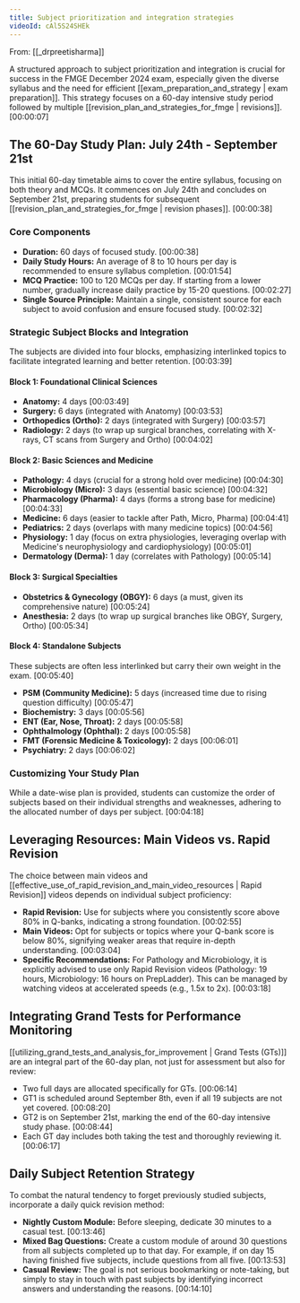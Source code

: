 ```yaml
---
title: Subject prioritization and integration strategies
videoId: cAl5S24SHEk
---
```


From: [[_drpreetisharma]] <br/> 

A structured approach to subject prioritization and integration is crucial for success in the FMGE December 2024 exam, especially given the diverse syllabus and the need for efficient [[exam_preparation_and_strategy | exam preparation]]. This strategy focuses on a 60-day intensive study period followed by multiple [[revision_plan_and_strategies_for_fmge | revisions]]. <a class="yt-timestamp" data-t="00:00:07">[00:00:07]</a>

## The 60-Day Study Plan: July 24th - September 21st

This initial 60-day timetable aims to cover the entire syllabus, focusing on both theory and MCQs. It commences on July 24th and concludes on September 21st, preparing students for subsequent [[revision_plan_and_strategies_for_fmge | revision phases]]. <a class="yt-timestamp" data-t="00:00:38">[00:00:38]</a>

### Core Components
*   **Duration:** 60 days of focused study. <a class="yt-timestamp" data-t="00:00:38">[00:00:38]</a>
*   **Daily Study Hours:** An average of 8 to 10 hours per day is recommended to ensure syllabus completion. <a class="yt-timestamp" data-t="00:01:54">[00:01:54]</a>
*   **MCQ Practice:** 100 to 120 MCQs per day. If starting from a lower number, gradually increase daily practice by 15-20 questions. <a class="yt-timestamp" data-t="00:02:27">[00:02:27]</a>
*   **Single Source Principle:** Maintain a single, consistent source for each subject to avoid confusion and ensure focused study. <a class="yt-timestamp" data-t="00:02:32">[00:02:32]</a>

### Strategic Subject Blocks and Integration

The subjects are divided into four blocks, emphasizing interlinked topics to facilitate integrated learning and better retention. <a class="yt-timestamp" data-t="00:03:39">[00:03:39]</a>

#### Block 1: Foundational Clinical Sciences
*   **Anatomy:** 4 days <a class="yt-timestamp" data-t="00:03:49">[00:03:49]</a>
*   **Surgery:** 6 days (integrated with Anatomy) <a class="yt-timestamp" data-t="00:03:53">[00:03:53]</a>
*   **Orthopedics (Ortho):** 2 days (integrated with Surgery) <a class="yt-timestamp" data-t="00:03:57">[00:03:57]</a>
*   **Radiology:** 2 days (to wrap up surgical branches, correlating with X-rays, CT scans from Surgery and Ortho) <a class="yt-timestamp" data-t="00:04:02">[00:04:02]</a>

#### Block 2: Basic Sciences and Medicine
*   **Pathology:** 4 days (crucial for a strong hold over medicine) <a class="yt-timestamp" data-t="00:04:30">[00:04:30]</a>
*   **Microbiology (Micro):** 3 days (essential basic science) <a class="yt-timestamp" data-t="00:04:32">[00:04:32]</a>
*   **Pharmacology (Pharma):** 4 days (forms a strong base for medicine) <a class="yt-timestamp" data-t="00:04:33">[00:04:33]</a>
*   **Medicine:** 6 days (easier to tackle after Path, Micro, Pharma) <a class="yt-timestamp" data-t="00:04:41">[00:04:41]</a>
*   **Pediatrics:** 2 days (overlaps with many medicine topics) <a class="yt-timestamp" data-t="00:04:56">[00:04:56]</a>
*   **Physiology:** 1 day (focus on extra physiologies, leveraging overlap with Medicine's neurophysiology and cardiophysiology) <a class="yt-timestamp" data-t="00:05:01">[00:05:01]</a>
*   **Dermatology (Derma):** 1 day (correlates with Pathology) <a class="yt-timestamp" data-t="00:05:14">[00:05:14]</a>

#### Block 3: Surgical Specialties
*   **Obstetrics & Gynecology (OBGY):** 6 days (a must, given its comprehensive nature) <a class="yt-timestamp" data-t="00:05:24">[00:05:24]</a>
*   **Anesthesia:** 2 days (to wrap up surgical branches like OBGY, Surgery, Ortho) <a class="yt-timestamp" data-t="00:05:34">[00:05:34]</a>

#### Block 4: Standalone Subjects
These subjects are often less interlinked but carry their own weight in the exam. <a class="yt-timestamp" data-t="00:05:40">[00:05:40]</a>
*   **PSM (Community Medicine):** 5 days (increased time due to rising question difficulty) <a class="yt-timestamp" data-t="00:05:47">[00:05:47]</a>
*   **Biochemistry:** 3 days <a class="yt-timestamp" data-t="00:05:56">[00:05:56]</a>
*   **ENT (Ear, Nose, Throat):** 2 days <a class="yt-timestamp" data-t="00:05:58">[00:05:58]</a>
*   **Ophthalmology (Ophthal):** 2 days <a class="yt-timestamp" data-t="00:05:58">[00:05:58]</a>
*   **FMT (Forensic Medicine & Toxicology):** 2 days <a class="yt-timestamp" data-t="00:06:01">[00:06:01]</a>
*   **Psychiatry:** 2 days <a class="yt-timestamp" data-t="00:06:02">[00:06:02]</a>

### Customizing Your Study Plan
While a date-wise plan is provided, students can customize the order of subjects based on their individual strengths and weaknesses, adhering to the allocated number of days per subject. <a class="yt-timestamp" data-t="00:04:18">[00:04:18]</a>

## Leveraging Resources: Main Videos vs. Rapid Revision

The choice between main videos and [[effective_use_of_rapid_revision_and_main_video_resources | Rapid Revision]] videos depends on individual subject proficiency:
*   **Rapid Revision:** Use for subjects where you consistently score above 80% in Q-banks, indicating a strong foundation. <a class="yt-timestamp" data-t="00:02:55">[00:02:55]</a>
*   **Main Videos:** Opt for subjects or topics where your Q-bank score is below 80%, signifying weaker areas that require in-depth understanding. <a class="yt-timestamp" data-t="00:03:04">[00:03:04]</a>
*   **Specific Recommendations:** For Pathology and Microbiology, it is explicitly advised to use only Rapid Revision videos (Pathology: 19 hours, Microbiology: 16 hours on PrepLadder). This can be managed by watching videos at accelerated speeds (e.g., 1.5x to 2x). <a class="yt-timestamp" data-t="00:03:18">[00:03:18]</a>

## Integrating Grand Tests for Performance Monitoring

[[utilizing_grand_tests_and_analysis_for_improvement | Grand Tests (GTs)]] are an integral part of the 60-day plan, not just for assessment but also for review:
*   Two full days are allocated specifically for GTs. <a class="yt-timestamp" data-t="00:06:14">[00:06:14]</a>
*   GT1 is scheduled around September 8th, even if all 19 subjects are not yet covered. <a class="yt-timestamp" data-t="00:08:20">[00:08:20]</a>
*   GT2 is on September 21st, marking the end of the 60-day intensive study phase. <a class="yt-timestamp" data-t="00:08:44">[00:08:44]</a>
*   Each GT day includes both taking the test and thoroughly reviewing it. <a class="yt-timestamp" data-t="00:06:17">[00:06:17]</a>

## Daily Subject Retention Strategy

To combat the natural tendency to forget previously studied subjects, incorporate a daily quick revision method:
*   **Nightly Custom Module:** Before sleeping, dedicate 30 minutes to a casual test. <a class="yt-timestamp" data-t="00:13:46">[00:13:46]</a>
*   **Mixed Bag Questions:** Create a custom module of around 30 questions from all subjects completed up to that day. For example, if on day 15 having finished five subjects, include questions from all five. <a class="yt-timestamp" data-t="00:13:53">[00:13:53]</a>
*   **Casual Review:** The goal is not serious bookmarking or note-taking, but simply to stay in touch with past subjects by identifying incorrect answers and understanding the reasons. <a class="yt-timestamp" data-t="00:14:10">[00:14:10]</a>